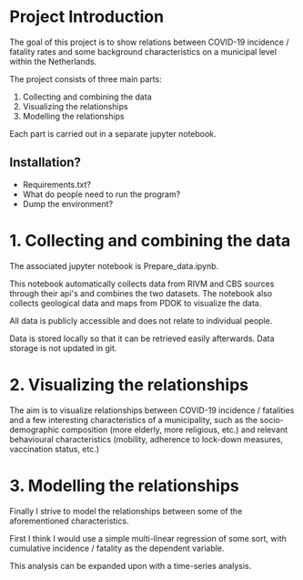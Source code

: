 # Project Introduction
The goal of this project is to show relations between COVID-19 incidence / fatality rates and some background characteristics on a municipal level within the Netherlands.

The project consists of three main parts:
1. Collecting and combining the data 
2. Visualizing the relationships
3. Modelling the relationships

Each part is carried out in a separate jupyter notebook. 

## Installation?

* Requirements.txt?
* What do people need to run the program?
* Dump the environment?

# 1. Collecting and combining the data

The associated jupyter notebook is Prepare_data.ipynb.

This notebook automatically collects data from RIVM and CBS sources through their api's and combines the two datasets. The notebook also collects geological data and maps from PDOK to visualize the data.

All data is publicly accessible and does not relate to individual people.

Data is stored locally so that it can be retrieved easily afterwards. Data storage is not updated in git.

# 2. Visualizing the relationships

The aim is to visualize relationships between COVID-19 incidence / fatalities and a few interesting characteristics of a municipality, such as the socio-demographic composition (more elderly, more religious, etc.) and relevant behavioural characteristics (mobility, adherence to lock-down measures, vaccination status, etc.)

# 3. Modelling the relationships

Finally I strive to model the relationships between some of the aforementioned characteristics.

First I think I would use a simple multi-linear regression of some sort, with cumulative incidence / fatality as the dependent variable.

This analysis can be expanded upon with a time-series analysis.
